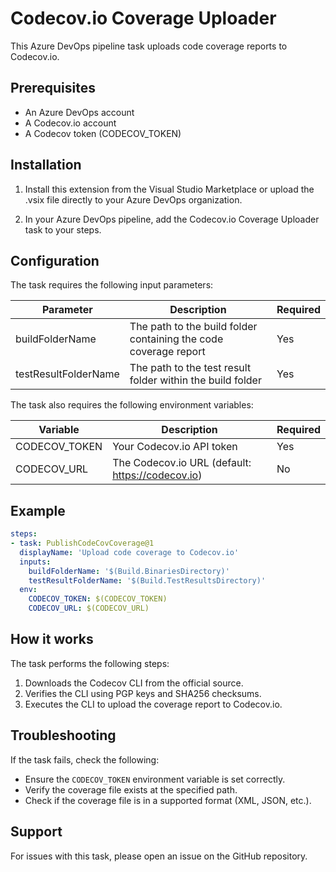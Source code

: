 # Codecov.io Coverage Uploader

This Azure DevOps pipeline task uploads code coverage reports to Codecov.io.

## Prerequisites

- An Azure DevOps account
- A Codecov.io account
- A Codecov token (CODECOV_TOKEN)

## Installation

1. Install this extension from the Visual Studio Marketplace or upload the .vsix file directly to your Azure DevOps organization.

2. In your Azure DevOps pipeline, add the Codecov.io Coverage Uploader task to your steps.

## Configuration

The task requires the following input parameters:

| Parameter | Description | Required |
|-----------|-------------|----------|
| buildFolderName | The path to the build folder containing the code coverage report | Yes |
| testResultFolderName | The path to the test result folder within the build folder | Yes |

The task also requires the following environment variables:

| Variable | Description | Required |
|-----------|-------------|----------|
| CODECOV_TOKEN | Your Codecov.io API token | Yes |
| CODECOV_URL | The Codecov.io URL (default: https://codecov.io) | No |

## Example

```yaml
steps:
- task: PublishCodeCovCoverage@1
  displayName: 'Upload code coverage to Codecov.io'
  inputs:
    buildFolderName: '$(Build.BinariesDirectory)'
    testResultFolderName: '$(Build.TestResultsDirectory)'
  env:
    CODECOV_TOKEN: $(CODECOV_TOKEN)
    CODECOV_URL: $(CODECOV_URL)
```

## How it works

The task performs the following steps:

1. Downloads the Codecov CLI from the official source.
2. Verifies the CLI using PGP keys and SHA256 checksums.
3. Executes the CLI to upload the coverage report to Codecov.io.

## Troubleshooting

If the task fails, check the following:

- Ensure the `CODECOV_TOKEN` environment variable is set correctly.
- Verify the coverage file exists at the specified path.
- Check if the coverage file is in a supported format (XML, JSON, etc.).

## Support

For issues with this task, please open an issue on the GitHub repository.
